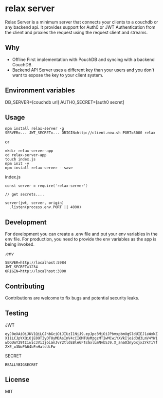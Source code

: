 # relax server

Relax Server is a minimum server that connects your clients to a couchdb or any backend api. It provides support for Auth0 or JWT Authentication from the client and proxies the request using the request client and streams.

## Why

* Offline First implementation with PouchDB and syncing with a backend CouchDB.
* Backend API Server uses a different key than your users and you don't want to expose
the key to your client system.

## Environment variables

DB_SERVER=[couchdb url]
AUTH0_SECRET=[auth0 secret]

## Usage

```
npm install relax-server -g
SERVER=... JWT_SECRET=... ORIGIN=http://client.now.sh PORT=3000 relax
```

or

```
mkdir relax-server-app
cd relax-server-app
touch index.js
npm init -y
npm install relax-server --save
```

index.js

```
const server = require('relax-server')

// get secrets....

server(jwt, server, origin)
  .listen(process.env.PORT || 4000)
```

## Development

For development you can create a .env file and put your env variables in
the env file. For production, you need to provide the env variables as the
app is being invoked.

.env

```
SERVER=http://localhost:5984
JWT_SECRET=1234
ORIGIN=http://localhost:3000
```


## Contributing

Contributions are welcome to fix bugs and potential security leaks.

## Testing

JWT

`eyJ0eXAiOiJKV1QiLCJhbGciOiJIUzI1NiJ9.eyJpc3MiOiJPbmxpbmUgSldUIEJ1aWxkZXIiLCJpYXQiOjE0OTIyOTUyMDAsImV4cCI6MTUyMzgzMTIwMCwiYXVkIjoid3d3LmV4YW1wbGUuY29tIiwic3ViIjoianJvY2tldEBleGFtcGxlLmNvbSJ9.X_anaO3nyGxjxZYkTiYf2XE_x3NoPA64bFnHatsUiFw`

SECRET

`REALLYBIGSECRET`

## License

MIT
